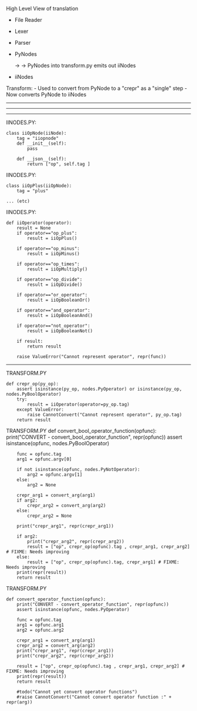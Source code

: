 High Level View of translation

* File Reader
* Lexer
* Parser
* PyNodes

    -> 
    -> PyNodes into transform.py emits out iiNodes

* iiNodes

Transform:
    - Used to convert from PyNode to a "crepr" as a "single" step
    - Now converts PyNode to iiNodes


-----------------------------------

-----------------------------------


-----------------------------------
IINODES.PY:

    class iiOpNode(iiNode):
        tag = "iiopnode"
        def __init__(self):
            pass

        def __json__(self):
            return ["op", self.tag ]

IINODES.PY:

    class iiOpPlus(iiOpNode):
        tag = "plus"

    ... (etc)

IINODES.PY:

    def iiOperator(operator):
        result = None
        if operator=="op_plus":
            result = iiOpPlus()

        if operator=="op_minus":
            result = iiOpMinus()

        if operator=="op_times":
            result = iiOpMultiply()

        if operator=="op_divide":
            result = iiOpDivide()

        if operator=="or_operator":
            result = iiOpBooleanOr()

        if operator=="and_operator":
            result = iiOpBooleanAnd()

        if operator=="not_operator":
            result = iiOpBooleanNot()

        if result:
            return result

        raise ValueError("Cannot represent operator", repr(func))


-----------------------------------

TRANSFORM.PY

    def crepr_op(py_op):
        assert isinstance(py_op, nodes.PyOperator) or isinstance(py_op, nodes.PyBoolOperator)
        try:
            result = iiOperator(operator=py_op.tag)
        except ValueError:
            raise CannotConvert("Cannot represent operator", py_op.tag)
        return result


TRANSFORM.PY
    def convert_bool_operator_function(opfunc):
        print("CONVERT - convert_bool_operator_function", repr(opfunc))
        assert isinstance(opfunc, nodes.PyBoolOperator)

        func = opfunc.tag
        arg1 = opfunc.argv[0]

        if not isinstance(opfunc, nodes.PyNotOperator):
            arg2 = opfunc.argv[1]
        else:
            arg2 = None

        crepr_arg1 = convert_arg(arg1)
        if arg2:
            crepr_arg2 = convert_arg(arg2)
        else:
            crepr_arg2 = None

        print("crepr_arg1", repr(crepr_arg1))

        if arg2:
            print("crepr_arg2", repr(crepr_arg2))
            result = ["op", crepr_op(opfunc).tag , crepr_arg1, crepr_arg2] # FIXME: Needs improving
        else:
            result = ["op", crepr_op(opfunc).tag, crepr_arg1] # FIXME: Needs improving
        print(repr(result))
        return result



TRANSFORM.PY

    def convert_operator_function(opfunc):
        print("CONVERT - convert_operator_function", repr(opfunc))
        assert isinstance(opfunc, nodes.PyOperator)

        func = opfunc.tag
        arg1 = opfunc.arg1
        arg2 = opfunc.arg2

        crepr_arg1 = convert_arg(arg1)
        crepr_arg2 = convert_arg(arg2)
        print("crepr_arg1", repr(crepr_arg1))
        print("crepr_arg2", repr(crepr_arg2))

        result = ["op", crepr_op(opfunc).tag , crepr_arg1, crepr_arg2] # FIXME: Needs improving
        print(repr(result))
        return result

        #todo("Cannot yet convert operator functions")
        #raise CannotConvert("Cannot convert operator function :" + repr(arg))


